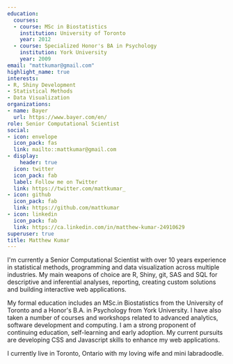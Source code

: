 ```yaml
---
education:
  courses:
  - course: MSc in Biostatistics
    institution: University of Toronto
    year: 2012
  - course: Specialized Honor's BA in Psychology
    institution: York University
    year: 2009
email: "mattkumar@gmail.com"
highlight_name: true
interests:
- R, Shiny Development
- Statistical Methods
- Data Visualization
organizations:
- name: Bayer
  url: https://www.bayer.com/en/
role: Senior Computational Scientist
social:
- icon: envelope
  icon_pack: fas
  link: mailto::mattkumar@gmail.com
- display:
    header: true
  icon: twitter
  icon_pack: fab
  label: Follow me on Twitter
  link: https://twitter.com/mattkumar_
- icon: github
  icon_pack: fab
  link: https://github.com/mattkumar
- icon: linkedin
  icon_pack: fab
  link: https://ca.linkedin.com/in/matthew-kumar-24910629
superuser: true
title: Matthew Kumar
---
```


I'm currently a Senior Computational Scientist with over 10 years experience in statistical methods, programming and data visualization across multiple industries. My main weapons of choice are R, Shiny, git, SAS and SQL for descriptive and inferential analyses, reporting, creating custom solutions and building interactive web applications.

My formal education includes an MSc.in Biostatistics from the University of Toronto and a Honor's B.A. in Psychology from York University. I have also taken a number of courses and workshops related to advanced analytics, software development and computing. I am a strong proponent of continuing education, self-learning and early adoption. My current pursuits are developing CSS and Javascript skills to enhance my web applications.

I currently live in Toronto, Ontario with my loving wife and mini labradoodle.

